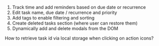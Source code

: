 1. Track time and add reminders based on due date or recurrence
2. Edit task name, due date / recurrence and priority
3. Add tags to enable filtering and sorting
4. Create deleted tasks section (where user can restore them)
5. Dynamically add and delete modals from the DOM

How to retrieve task id via local storage when clicking on action icons?